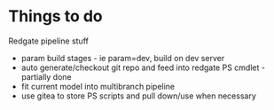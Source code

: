 # Things to do
Redgate pipeline stuff
- param build stages - ie param=dev, build on dev server
- auto generate/checkout git repo and feed into redgate PS cmdlet - partially done
- fit current model into multibranch pipeline
- use gitea to store PS scripts and pull down/use when necessary
